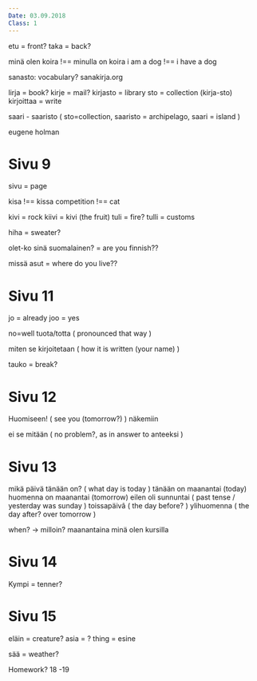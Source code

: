 ```yaml
---
Date: 03.09.2018
Class: 1
---
```


etu = front?
taka = back?

minä olen koira !== minulla on koira
i am a dog !== i have a dog

sanasto: vocabulary?
sanakirja.org

lirja = book?
kirje = mail?
kirjasto = library
  sto = collection (kirja-sto)
kirjoittaa = write

saari - saaristo ( sto=collection, saaristo = archipelago, saari = island )

eugene holman


# Sivu 9

sivu = page

kisa !== kissa
competition !== cat

kivi = rock
kiivi = kivi (the fruit)
tuli = fire?
tulli = customs

hiha = sweater?

olet-ko sinä suomalainen? = are you finnish??

missä asut = where do you live??

# Sivu 11

jo = already
joo = yes

no=well
tuota/totta ( pronounced that way )

miten se kirjoitetaan ( how it is written (your name) )

tauko = break?

# Sivu 12

Huomiseen! ( see you (tomorrow?) )
näkemiin

ei se mitään ( no problem?, as in answer to anteeksi )

# Sivu 13

mikä päivä tänään on? ( what day is today )
tänään on maanantai (today)
huomenna on maanantai (tomorrow)
eilen oli sunnuntai ( past tense / yesterday was sunday )
toissapäivâ ( the day before? )
ylihuomenna ( the day after? over tomorrow )

when? -> milloin?
maanantaina minä olen kursilla

# Sivu 14

Kympi = tenner?

# Sivu 15

eläin = creature? 
asia = ?
thing = esine

sää = weather?

Homework? 18 -19

